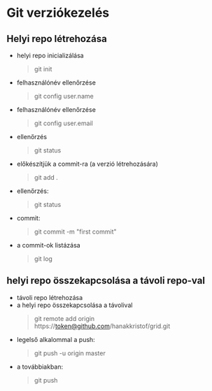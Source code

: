 # Git verziókezelés

## Helyi repo létrehozása

- helyi repo inicializálása
	> git init
- felhasználónév ellenőrzése
 	> git config user.name
- felhasználónév ellenőrzése
 	> git config user.email
- ellenőrzés
	> git status
- előkészítjük a commit-ra (a verzió létrehozására)
	> git add .
- ellenőrzés:
	>git status
- commit:
	> git commit -m "first commit"
- a commit-ok listázása
	> git log
## helyi repo összekapcsolása a távoli repo-val

- távoli repo létrehozása
- a helyi repo összekapcsolása a távolival
	> git remote add origin https://token@github.com/hanakkristof/grid.git
- legelső alkalommal a push:
	> git push -u origin master
- a továbbiakban:
	> git push
